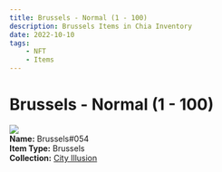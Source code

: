 ```yaml
---
title: Brussels - Normal (1 - 100)
description: Brussels Items in Chia Inventory
date: 2022-10-10
tags:
    - NFT
    - Items
---
```


# Brussels - Normal (1 - 100)
<div class="item_thumbnail">
<img loading="lazy" src="https://vhbbuvcahf5heae3ruojrxsdljaccqcpbec3nzcqacxx32nrwujq.arweave.net/qcIaVEA5enIAm40cmN5DWkAhQE8JBbbkUACvfemxtRM"><br/>
<div><strong>Name:</strong> Brussels#054</div>
<div><strong>Item Type:</strong> Brussels</div>
<div><strong>Collection:</strong> <a href="https://www.spacescan.io/xch/nft/collection/col1lend2dcn558km4wcwta4xnkfv3xpcmlp9kyt0m909emvfxechlyqdl5ndg">City Illusion</a></div>
</div>

